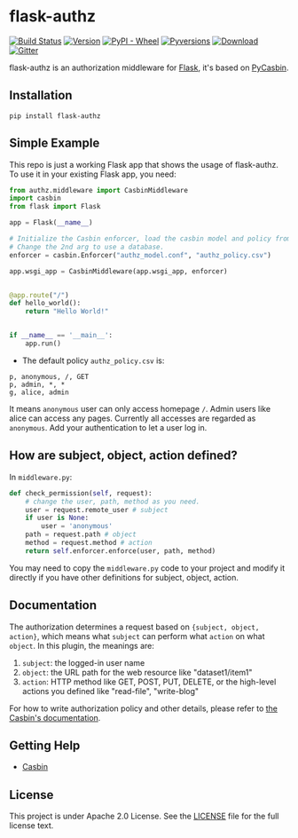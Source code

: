 # flask-authz

[![Build Status](https://www.travis-ci.org/pycasbin/flask-authz.svg?branch=master)](https://www.travis-ci.org/pycasbin/flask-authz)
[![Version](https://img.shields.io/pypi/v/flask-authz.svg)](https://pypi.org/project/flask-authz/)
[![PyPI - Wheel](https://img.shields.io/pypi/wheel/flask-authz.svg)](https://pypi.org/project/flask-authz/)
[![Pyversions](https://img.shields.io/pypi/pyversions/flask-authz.svg)](https://pypi.org/project/flask-authz/)
[![Download](https://img.shields.io/pypi/dm/flask-authz.svg)](https://pypi.org/project/flask-authz/)
[![Gitter](https://badges.gitter.im/Join%20Chat.svg)](https://gitter.im/casbin/lobby)

flask-authz is an authorization middleware for [Flask](http://flask.pocoo.org/), it's based on [PyCasbin](https://github.com/casbin/pycasbin).

## Installation

```
pip install flask-authz
```

## Simple Example

This repo is just a working Flask app that shows the usage of flask-authz. To use it in your existing Flask app, you need:

```python
from authz.middleware import CasbinMiddleware
import casbin
from flask import Flask

app = Flask(__name__)

# Initialize the Casbin enforcer, load the casbin model and policy from files.
# Change the 2nd arg to use a database.
enforcer = casbin.Enforcer("authz_model.conf", "authz_policy.csv")

app.wsgi_app = CasbinMiddleware(app.wsgi_app, enforcer)


@app.route("/")
def hello_world():
    return "Hello World!"


if __name__ == '__main__':
    app.run()
```

- The default policy ``authz_policy.csv`` is:

```csv
p, anonymous, /, GET
p, admin, *, *
g, alice, admin
```

It means ``anonymous`` user can only access homepage ``/``. Admin users like alice can access any pages. Currently all accesses are regarded as ``anonymous``. Add your authentication to let a user log in.

## How are subject, object, action defined?

In ``middleware.py``:

```python
def check_permission(self, request):
    # change the user, path, method as you need.
    user = request.remote_user # subject
    if user is None:
        user = 'anonymous'
    path = request.path # object
    method = request.method # action
    return self.enforcer.enforce(user, path, method)
```

You may need to copy the ``middleware.py`` code to your project and modify it directly if you have other definitions for subject, object, action.

## Documentation

The authorization determines a request based on ``{subject, object, action}``, which means what ``subject`` can perform what ``action`` on what ``object``. In this plugin, the meanings are:

1. ``subject``: the logged-in user name
2. ``object``: the URL path for the web resource like "dataset1/item1"
3. ``action``: HTTP method like GET, POST, PUT, DELETE, or the high-level actions you defined like "read-file", "write-blog"

For how to write authorization policy and other details, please refer to [the Casbin's documentation](https://casbin.org).

## Getting Help

- [Casbin](https://casbin.org)

## License

This project is under Apache 2.0 License. See the [LICENSE](LICENSE) file for the full license text.
